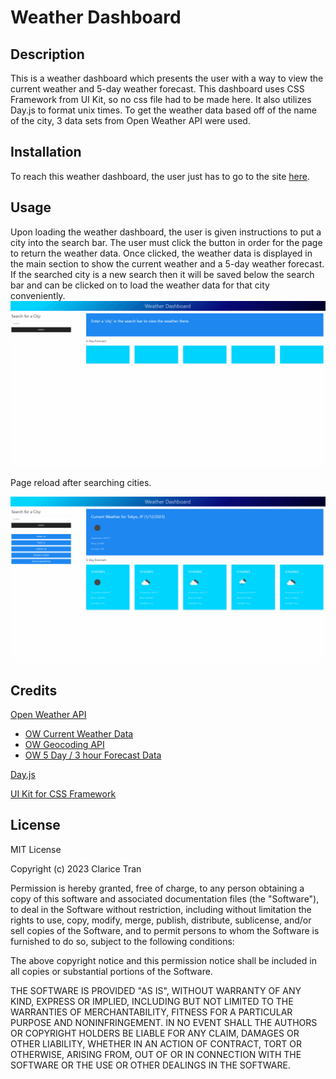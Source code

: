 # Weather Dashboard

## Description

This is a weather dashboard which presents the user with a way to view the current weather and 5-day weather forecast. This dashboard uses CSS Framework from UI Kit, so no css file had to be made here. It also utilizes Day.js to format unix times. To get the weather data based off of the name of the city, 3 data sets from Open Weather API were used.

## Installation

To reach this weather dashboard, the user just has to go to the site [here](https://claricetran.github.io/weather-dashboard/).

## Usage

Upon loading the weather dashboard, the user is given instructions to put a city into the search bar. The user must click the button in order for the page to return the weather data.
Once clicked, the weather data is displayed in the main section to show the current weather and a 5-day weather forecast. If the searched city is a new search then it will be saved below the search bar and can be clicked on to load the weather data for that city conveniently.
![Dashboard usability](https://github.com/claricetran/weather-dashboard/blob/main/assets/images/WeatherDashboardUsability.gif)

Page reload after searching cities.

![On page reload after searching cities](https://github.com/claricetran/weather-dashboard/blob/main/assets/images/WeatherDashboardUsabilityPageReload.gif)

## Credits

[Open Weather API](https://openweathermap.org/api)

-   [OW Current Weather Data](https://openweathermap.org/current)
-   [OW Geocoding API](https://openweathermap.org/api/geocoding-api)
-   [OW 5 Day / 3 hour Forecast Data](https://openweathermap.org/api/geocoding-api)

[Day.js](https://day.js.org/en/)

[UI Kit for CSS Framework](https://getuikit.com/docs/introduction)

## License

MIT License

Copyright (c) 2023 Clarice Tran

Permission is hereby granted, free of charge, to any person obtaining a copy
of this software and associated documentation files (the "Software"), to deal
in the Software without restriction, including without limitation the rights
to use, copy, modify, merge, publish, distribute, sublicense, and/or sell
copies of the Software, and to permit persons to whom the Software is
furnished to do so, subject to the following conditions:

The above copyright notice and this permission notice shall be included in all
copies or substantial portions of the Software.

THE SOFTWARE IS PROVIDED "AS IS", WITHOUT WARRANTY OF ANY KIND, EXPRESS OR
IMPLIED, INCLUDING BUT NOT LIMITED TO THE WARRANTIES OF MERCHANTABILITY,
FITNESS FOR A PARTICULAR PURPOSE AND NONINFRINGEMENT. IN NO EVENT SHALL THE
AUTHORS OR COPYRIGHT HOLDERS BE LIABLE FOR ANY CLAIM, DAMAGES OR OTHER
LIABILITY, WHETHER IN AN ACTION OF CONTRACT, TORT OR OTHERWISE, ARISING FROM,
OUT OF OR IN CONNECTION WITH THE SOFTWARE OR THE USE OR OTHER DEALINGS IN THE
SOFTWARE.
